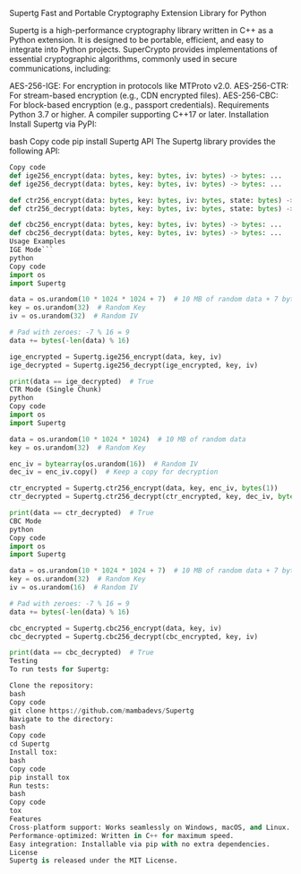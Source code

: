 Supertg
Fast and Portable Cryptography Extension Library for Python

Supertg is a high-performance cryptography library written in C++ as a Python extension. It is designed to be portable, efficient, and easy to integrate into Python projects. SuperCrypto provides implementations of essential cryptographic algorithms, commonly used in secure communications, including:

AES-256-IGE: For encryption in protocols like MTProto v2.0.
AES-256-CTR: For stream-based encryption (e.g., CDN encrypted files).
AES-256-CBC: For block-based encryption (e.g., passport credentials).
Requirements
Python 3.7 or higher.
A compiler supporting C++17 or later.
Installation
Install Supertg via PyPI:

bash
Copy code
pip install Supertg
API
The Supertg library provides the following API:

```python
Copy code
def ige256_encrypt(data: bytes, key: bytes, iv: bytes) -> bytes: ...
def ige256_decrypt(data: bytes, key: bytes, iv: bytes) -> bytes: ...

def ctr256_encrypt(data: bytes, key: bytes, iv: bytes, state: bytes) -> bytes: ...
def ctr256_decrypt(data: bytes, key: bytes, iv: bytes, state: bytes) -> bytes: ...

def cbc256_encrypt(data: bytes, key: bytes, iv: bytes) -> bytes: ...
def cbc256_decrypt(data: bytes, key: bytes, iv: bytes) -> bytes: ...
Usage Examples
IGE Mode```
python
Copy code
import os
import Supertg

data = os.urandom(10 * 1024 * 1024 + 7)  # 10 MB of random data + 7 bytes to show padding
key = os.urandom(32)  # Random Key
iv = os.urandom(32)  # Random IV

# Pad with zeroes: -7 % 16 = 9
data += bytes(-len(data) % 16)

ige_encrypted = Supertg.ige256_encrypt(data, key, iv)
ige_decrypted = Supertg.ige256_decrypt(ige_encrypted, key, iv)

print(data == ige_decrypted)  # True
CTR Mode (Single Chunk)
python
Copy code
import os
import Supertg

data = os.urandom(10 * 1024 * 1024)  # 10 MB of random data
key = os.urandom(32)  # Random Key

enc_iv = bytearray(os.urandom(16))  # Random IV
dec_iv = enc_iv.copy()  # Keep a copy for decryption

ctr_encrypted = Supertg.ctr256_encrypt(data, key, enc_iv, bytes(1))
ctr_decrypted = Supertg.ctr256_decrypt(ctr_encrypted, key, dec_iv, bytes(1))

print(data == ctr_decrypted)  # True
CBC Mode
python
Copy code
import os
import Supertg

data = os.urandom(10 * 1024 * 1024 + 7)  # 10 MB of random data + 7 bytes to show padding
key = os.urandom(32)  # Random Key
iv = os.urandom(16)  # Random IV

# Pad with zeroes: -7 % 16 = 9
data += bytes(-len(data) % 16)

cbc_encrypted = Supertg.cbc256_encrypt(data, key, iv)
cbc_decrypted = Supertg.cbc256_decrypt(cbc_encrypted, key, iv)

print(data == cbc_decrypted)  # True
Testing
To run tests for Supertg:

Clone the repository:
bash
Copy code
git clone https://github.com/mambadevs/Supertg
Navigate to the directory:
bash
Copy code
cd Supertg
Install tox:
bash
Copy code
pip install tox
Run tests:
bash
Copy code
tox
Features
Cross-platform support: Works seamlessly on Windows, macOS, and Linux.
Performance-optimized: Written in C++ for maximum speed.
Easy integration: Installable via pip with no extra dependencies.
License
Supertg is released under the MIT License.

